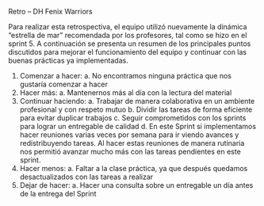 Retro – DH Fenix Warriors


Para realizar esta retrospectiva, el equipo utilizó nuevamente la dinámica “estrella de mar” recomendada por los profesores, tal como se hizo en el sprint 5. A continuación se presenta un resumen de los principales puntos discutidos para mejorar el funcionamiento del equipo y continuar con las buenas prácticas ya implementadas.


1.	Comenzar a hacer:
a.	No encontramos ninguna práctica que nos gustaría comenzar a hacer
2.	Hacer más:
a.	Mantenernos más al día con la lectura del material
3.	Continuar haciendo: 
a.	Trabajar de manera colaborativa en un ambiente profesional y con respeto mutuo
b.	Dividir las tareas de forma eficiente para evitar duplicar trabajos
c.	Seguir comprometidos con los sprints para lograr un entregable de calidad
d. En este Sprint si implementamos hacer reuniones varias veces por semana para ir viendo avances y redistribuyendo tareas. Al hacer estas reuniones de manera rutinaria nos permitió avanzar mucho más con las tareas pendientes en este sprint.
4.	Hacer menos: 
a.	Faltar a la clase práctica, ya que después quedamos desactualizados con las tareas a realizar
5.	Dejar de hacer:
a.	Hacer una consulta sobre un entregable un día antes de la entrega del Sprint
